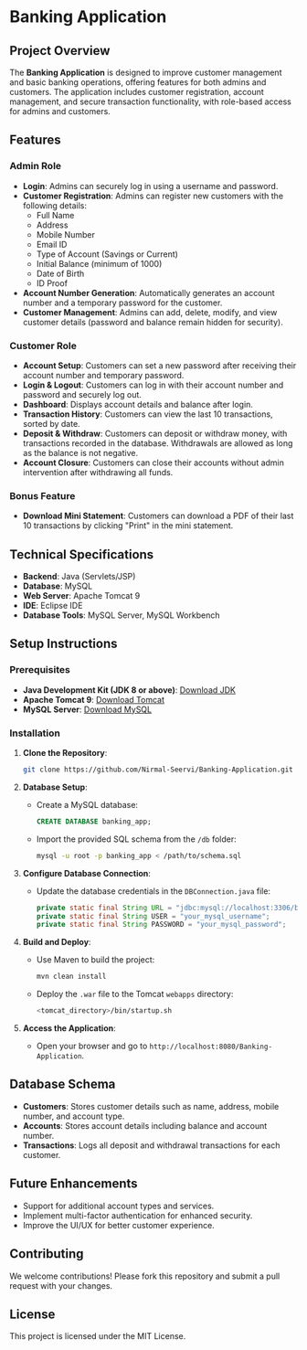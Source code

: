 # Banking Application

## Project Overview

The **Banking Application** is designed to improve customer management and basic banking operations, offering features for both admins and customers. The application includes customer registration, account management, and secure transaction functionality, with role-based access for admins and customers.

## Features

### Admin Role
- **Login**: Admins can securely log in using a username and password.
- **Customer Registration**: Admins can register new customers with the following details:
  - Full Name
  - Address
  - Mobile Number
  - Email ID
  - Type of Account (Savings or Current)
  - Initial Balance (minimum of 1000)
  - Date of Birth
  - ID Proof
- **Account Number Generation**: Automatically generates an account number and a temporary password for the customer.
- **Customer Management**: Admins can add, delete, modify, and view customer details (password and balance remain hidden for security).

### Customer Role
- **Account Setup**: Customers can set a new password after receiving their account number and temporary password.
- **Login & Logout**: Customers can log in with their account number and password and securely log out.
- **Dashboard**: Displays account details and balance after login.
- **Transaction History**: Customers can view the last 10 transactions, sorted by date.
- **Deposit & Withdraw**: Customers can deposit or withdraw money, with transactions recorded in the database. Withdrawals are allowed as long as the balance is not negative.
- **Account Closure**: Customers can close their accounts without admin intervention after withdrawing all funds.

### Bonus Feature
- **Download Mini Statement**: Customers can download a PDF of their last 10 transactions by clicking "Print" in the mini statement.

## Technical Specifications

- **Backend**: Java (Servlets/JSP)
- **Database**: MySQL
- **Web Server**: Apache Tomcat 9
- **IDE**: Eclipse IDE
- **Database Tools**: MySQL Server, MySQL Workbench

## Setup Instructions

### Prerequisites
- **Java Development Kit (JDK 8 or above)**: [Download JDK](https://www.oracle.com/java/technologies/javase-jdk8-downloads.html)
- **Apache Tomcat 9**: [Download Tomcat](https://tomcat.apache.org/download-90.cgi)
- **MySQL Server**: [Download MySQL](https://dev.mysql.com/downloads/)

### Installation

1. **Clone the Repository**:
   ```bash
   git clone https://github.com/Nirmal-Seervi/Banking-Application.git
   ```

2. **Database Setup**:
   - Create a MySQL database:
     ```sql
     CREATE DATABASE banking_app;
     ```
   - Import the provided SQL schema from the `/db` folder:
     ```bash
     mysql -u root -p banking_app < /path/to/schema.sql
     ```

3. **Configure Database Connection**:
   - Update the database credentials in the `DBConnection.java` file:
     ```java
     private static final String URL = "jdbc:mysql://localhost:3306/banking_app";
     private static final String USER = "your_mysql_username";
     private static final String PASSWORD = "your_mysql_password";
     ```

4. **Build and Deploy**:
   - Use Maven to build the project:
     ```bash
     mvn clean install
     ```
   - Deploy the `.war` file to the Tomcat `webapps` directory:
     ```bash
     <tomcat_directory>/bin/startup.sh
     ```

5. **Access the Application**:
   - Open your browser and go to `http://localhost:8080/Banking-Application`.

## Database Schema

- **Customers**: Stores customer details such as name, address, mobile number, and account type.
- **Accounts**: Stores account details including balance and account number.
- **Transactions**: Logs all deposit and withdrawal transactions for each customer.

## Future Enhancements

- Support for additional account types and services.
- Implement multi-factor authentication for enhanced security.
- Improve the UI/UX for better customer experience.

## Contributing

We welcome contributions! Please fork this repository and submit a pull request with your changes.

## License

This project is licensed under the MIT License.
